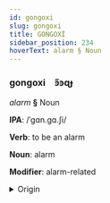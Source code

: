 ```yaml
---
id: gongoxi
slug: gongoxi
title: GONGOXİ
sidebar_position: 234
hoverText: alarm § Noun
---
```


### gongoxi&emsp;<span kind="abugida">ꜿ̃ꜿɋɟ</span>

*alarm* **§** Noun

**IPA**: /ˈgɑn.gɑ.ʃi/

**Verb**: to be an alarm

**Noun**: alarm

**Modifier**: alarm-related

<details>
    <summary>Origin</summary>
    Georgian განგაში gangaši [ɡ̊aŋɡaʃi]<br/>
    <em>Kartvelian Language Family</em>
</details>